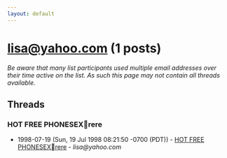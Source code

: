 ```yaml
---
layout: default
---
```


# lisa@yahoo.com (1 posts)

_Be aware that many list participants used multiple email addresses over their time active on the list. As such this page may not contain all threads available._

## Threads

### HOT FREE PHONESEXrere
+ 1998-07-19 (Sun, 19 Jul 1998 08:21:50 -0700 (PDT)) - [HOT FREE PHONESEXrere](/archive/1998/07/bfc053d69e56c7de37ce86709c20ac51030dc50db716ed88f6a78cbab6e59d51) - _lisa@yahoo.com_

